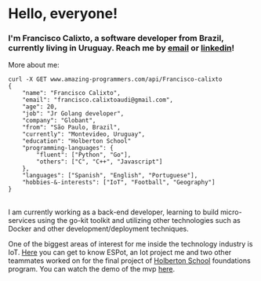 # Hello, everyone!
### I'm Francisco Calixto, a software developer from Brazil, currently living in Uruguay. Reach me by [email](mailto:francisco.calixtoaudi@gmail.com) or [linkedin](https://linkedin.com/in/fcalixto)!

More about me:

    curl -X GET www.amazing-programmers.com/api/Francisco-calixto
    {
	    "name": "Francisco Calixto",
	    "email": "francisco.calixtoaudi@gmail.com",
	    "age": 20,
	    "job": "Jr Golang developer",
	    "company": "Globant",
	    "from": "São Paulo, Brazil",
	    "currently": "Montevideo, Uruguay",
	    "education": "Holberton School"
	    "programming-languages": {
		    "fluent": ["Python", "Go"],
		    "others": ["C", "C++", "Javascript"]
	    },
	    "languages": ["Spanish", "English", "Portuguese"],
	    "hobbies-&-interests": ["IoT", "Football", "Geography"]
    }

\
I am currently working as a back-end developer, learning to build micro-services using the go-kit toolkit and utilizing other technologies such as Docker and other development/deployment techniques.

One of the biggest areas of interest for me inside the technology industry is IoT. [Here](https://github.com/rrrorrigo/ESPot) you can get to know ESPot, an Iot project  me and two other teammates worked on for the final project of [Holberton School](https://holbertonschool.com) foundations program. You can watch the demo of the mvp [here](https://www.youtube.com/watch?v=kgPNJjicRKI/&t=7m36s).
